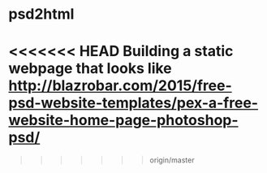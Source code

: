 # psd2html
<<<<<<< HEAD
Building a static webpage that looks like http://blazrobar.com/2015/free-psd-website-templates/pex-a-free-website-home-page-photoshop-psd/
=======
>>>>>>> origin/master
